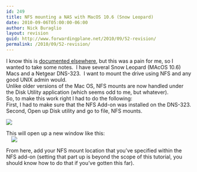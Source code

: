 ```yaml
---
id: 249
title: NFS mounting a NAS with MacOS 10.6 (Snow Leopard)
date: 2010-09-06T05:00:00-06:00
author: Nick Buraglio
layout: revision
guid: http://www.forwardingplane.net/2010/09/52-revision/
permalink: /2010/09/52-revision/
---
```

I know this is [documented elsewhere](http://hints.macworld.com/article.php?story=20090830073912179), but this was a pain for me, so I wanted to take some notes.  I have several Snow Leopard (MAcOS 10.6) Macs and a Netgear DNS-323.  I want to mount the drive using NFS and any good UNIX admin would.  
Unlike older versions of the Mac OS, NFS mounts are now handled under the Disk Utility application (which seems odd to me, but whatever).  
So, to make this work right I had to do the following:  
First, I had to make sure that the NFS Add-on was installed on the DNS-323.  
Second, Open up Disk utility and go to file, NFS mounts. 

<div style="clear: both; text-align: center;">
  <a href="http://4.bp.blogspot.com/_t5EEUl7btNU/TIR2joSzRDI/AAAAAAAAC_A/jIWYuHwgZ-c/s1600/Screen+shot+2010-09-06+at+12.02.59+AM.png" style="clear: left; float: left; margin-bottom: 1em; margin-right: 1em;"><img border="0" src="http://4.bp.blogspot.com/_t5EEUl7btNU/TIR2joSzRDI/AAAAAAAAC_A/jIWYuHwgZ-c/s320/Screen+shot+2010-09-06+at+12.02.59+AM.png" /></a>
</div>

<div style="clear: both; text-align: left;">
</div>

<div style="clear: both; text-align: left;">
  This will open up a new window like this:
</div>

<div style="clear: both; text-align: left;">
</div>

<div style="clear: both; text-align: left;">
  <a href="http://2.bp.blogspot.com/_t5EEUl7btNU/TIR2u9UMXQI/AAAAAAAAC_I/oZBsg4qkZ3Y/s1600/Screen+shot+2010-09-06+at+12.03.18+AM.png" style="margin-left: 1em; margin-right: 1em;"><img border="0" src="http://2.bp.blogspot.com/_t5EEUl7btNU/TIR2u9UMXQI/AAAAAAAAC_I/oZBsg4qkZ3Y/s320/Screen+shot+2010-09-06+at+12.03.18+AM.png" /></a>
</div>

<div style="clear: both; text-align: center;">
</div>

From here, add your NFS mount location that you&#8217;ve specified within the NFS add-on (setting that part up is beyond the scope of this tutorial, you should know how to do that if you&#8217;ve gotten this far).